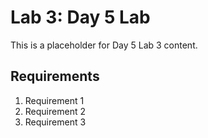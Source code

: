 # Lab 3: Day 5 Lab

This is a placeholder for Day 5 Lab 3 content.

## Requirements

1. Requirement 1
2. Requirement 2
3. Requirement 3